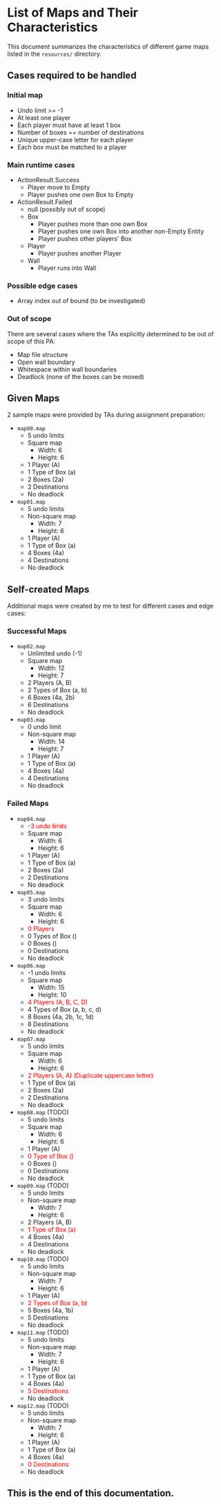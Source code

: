 # List of Maps and Their Characteristics

This document summarizes the characteristics of different game maps listed in the `resources/` directory.

## Cases required to be handled

### Initial map

- Undo limit >= -1
- At least one player
- Each player must have at least 1 box
- Number of boxes == number of destinations
- Unique upper-case letter for each player
- Each box must be matched to a player

### Main runtime cases

- ActionResult.Success
  - Player move to Empty
  - Player pushes one own Box to Empty
- ActionResult.Failed
  - null (possibly out of scope)
  - Box
    - Player pushes more than one own Box
    - Player pushes one own Box into another non-Empty Entity
    - Player pushes other players' Box
  - Player
    - Player pushes another Player
  - Wall
    - Player runs into Wall

### Possible edge cases

- Array index out of bound (to be investigated)

### Out of scope

There are several cases where the TAs explicitly determined to be out of scope of this PA:

- Map file structure
- Open wall boundary
- Whitespace within wall boundaries
- Deadlock (none of the boxes can be moved)

## Given Maps

2 sample maps were provided by TAs during assignment preparation:

- `map00.map`
  - 5 undo limits
  - Square map
    - Width: 6
    - Height: 6
  - 1 Player (A)
  - 1 Type of Box (a)
  - 2 Boxes (2a)
  - 2 Destinations
  - No deadlock
- `map01.map`
  - 5 undo limits
  - Non-square map
    - Width: 7
    - Height: 6
  - 1 Player (A)
  - 1 Type of Box (a)
  - 4 Boxes (4a)
  - 4 Destinations
  - No deadlock

## Self-created Maps

Additional maps were created by me to test for different cases and edge cases:

### Successful Maps

- `map02.map`
  - Unlimited undo (-1)
  - Square map
    - Width: 12
    - Height: 7
  - 2 Players (A, B)
  - 2 Types of Box (a, b)
  - 6 Boxes (4a, 2b)
  - 6 Destinations
  - No deadlock
- `map03.map`
  - 0 undo limit
  - Non-square map
    - Width: 14
    - Height: 7
  - 1 Player (A)
  - 1 Type of Box (a)
  - 4 Boxes (4a)
  - 4 Destinations
  - No deadlock

### Failed Maps

- `map04.map`
  - <span style="color: red">-3 undo limits</span>
  - Square map
    - Width: 6
    - Height: 6
  - 1 Player (A)
  - 1 Type of Box (a)
  - 2 Boxes (2a)
  - 2 Destinations
  - No deadlock
- `map05.map`
  - 3 undo limits
  - Square map
    - Width: 6
    - Height: 6
  - <span style="color: red">0 Players</span>
  - 0 Types of Box ()
  - 0 Boxes ()
  - 0 Destinations
  - No deadlock
- `map06.map`
  - -1 undo limits
  - Square map
    - Width: 15
    - Height: 10
  - <span style="color: red">4 Players (A, B, C, D)</span>
  - 4 Types of Box (a, b, c, d)
  - 8 Boxes (4a, 2b, 1c, 1d)
  - 8 Destinations
  - No deadlock
- `map07.map`
  - 5 undo limits
  - Square map
    - Width: 6
    - Height: 6
  - <span style="color: red">2 Players (A, A) (Duplicate uppercase letter)</span>
  - 1 Type of Box (a)
  - 2 Boxes (2a)
  - 2 Destinations
  - No deadlock
- `map08.map` (TODO)
  - 5 undo limits
  - Square map
    - Width: 6
    - Height: 6
  - 1 Player (A)
  - <span style="color: red">0 Type of Box ()</span>
  - 0 Boxes ()
  - 0 Destinations
  - No deadlock
- `map09.map` (TODO)
  - 5 undo limits
  - Non-square map
    - Width: 7
    - Height: 6
  - 2 Players (A, B)
  - <span style="color: red">1 Type of Box (a)</span>
  - 4 Boxes (4a)
  - 4 Destinations
  - No deadlock
- `map10.map` (TODO)
  - 5 undo limits
  - Non-square map
    - Width: 7
    - Height: 6
  - 1 Player (A)
  - <span style="color: red">2 Types of Box (a, b)</span>
  - 5 Boxes (4a, 1b)
  - 5 Destinations
  - No deadlock
- `map11.map` (TODO)
  - 5 undo limits
  - Non-square map
    - Width: 7
    - Height: 6
  - 1 Player (A)
  - 1 Type of Box (a)
  - 4 Boxes (4a)
  - <span style="color: red">5 Destinations</span>
  - No deadlock
- `map12.map` (TODO)
  - 5 undo limits
  - Non-square map
    - Width: 7
    - Height: 6
  - 1 Player (A)
  - 1 Type of Box (a)
  - 4 Boxes (4a)
  - <span style="color: red">0 Destinations</span>
  - No deadlock


## This is the end of this documentation.